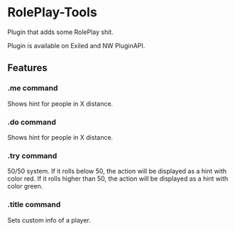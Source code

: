 # RolePlay-Tools
Plugin that adds some RolePlay shit.

Plugin is available on Exiled and NW PluginAPI.


## Features

### .me command
Shows hint for people in X distance.
### .do command
Shows hint for people in X distance.
### .try command
50/50 system. If it rolls below 50, the action will be displayed as a hint with color red. If it rolls higher than 50, the action will be displayed as a hint with color green.
### .title command
Sets custom info of a player.
